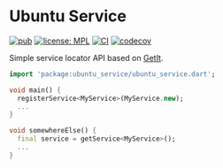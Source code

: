 # Ubuntu Service

[![pub](https://img.shields.io/pub/v/ubuntu_service.svg)](https://pub.dev/packages/ubuntu_service)
[![license: MPL](https://img.shields.io/badge/license-MPL-magenta.svg)](https://opensource.org/licenses/MPL-2.0)
[![CI](https://github.com/canonical/ubuntu-flutter-plugins/workflows/CI/badge.svg)](https://github.com/canonical/ubuntu-flutter-plugins/actions/workflows/ci.yaml)
[![codecov](https://codecov.io/gh/canonical/ubuntu-flutter-plugins/branch/main/graph/badge.svg)](https://codecov.io/gh/canonical/ubuntu-flutter-plugins)

Simple service locator API based on [GetIt](https://pub.dev/packages/get_it).

```dart
import 'package:ubuntu_service/ubuntu_service.dart';

void main() {
  registerService<MyService>(MyService.new);
  ...
}

void somewhereElse() {
  final service = getService<MyService>();
  ...
}
```
